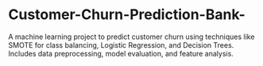 # Customer-Churn-Prediction-Bank-
A machine learning project to predict customer churn using techniques like SMOTE for class balancing, Logistic Regression, and Decision Trees. Includes data preprocessing, model evaluation, and feature analysis.
